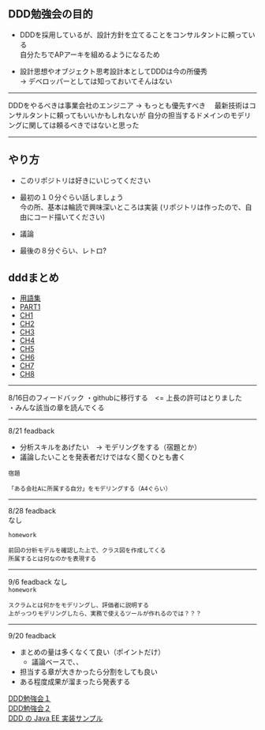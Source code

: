 ## DDD勉強会の目的
* DDDを採用しているが、設計方針を立てることをコンサルタントに頼っている    
自分たちでAPアーキを組めるようになるため  

* 設計思想やオブジェクト思考設計本としてDDDは今の所優秀  
-> デベロッパーとしては知っておいてそんはない

---
DDDをやるべきは事業会社のエンジニア → もっとも優先すべき　
最新技術はコンサルタントに頼ってもいいかもしれないが
自分の担当するドメインのモデリングに関しては頼るべきではないと思った  

---

## やり方
* このリポジトリは好きにいじってください
* 最初の１０分ぐらい話しましょう  
   今の所、基本は輪読で興味深いところは実装
(リポジトリは作ったので、自由にコード描いてください)

* 議論

* 最後の８分ぐらい、レトロ?

## dddまとめ
* [用語集](./document/glossary.md)
* [PART1](./document/part1/part1.md)
* [CH1](./document/part1/ch1.md)
* [CH2](./document/part1/ch2.md)
* [CH3](./document/part1/ch3.md)
* [CH4](./document/part2/ch4.md)
* [CH5](./document/part2/ch5.md)
* [CH6](./document/part2/ch6.md)
* [CH7](./document/part2/ch7.md)
* [CH8](./document/part3/ch8.md)

---

8/16日のフィードバック
・githubに移行する　<= 上長の許可はとりました  
・みんな該当の章を読んでくる

---

8/21 feadback
* 分析スキルをあげたい　→ モデリングをする（宿題とか）
* 議論したいことを発表者だけではなく聞くひとも書く

`宿題`
```
「ある会社Aに所属する自分」をモデリングする（A4ぐらい）
```

---
8/28 feadback  
なし

`homework`
```
前回の分析モデルを確認した上で、クラス図を作成してくる
所属するとは何なのかを表現する
```

---
9/6 feadback
なし  
`homework`
```
スクラムとは何かをモデリングし、評価者に説明する
上がっつりモデリングしたら、実務で使えるツールが作れるのでは？？？
```

---
9/20 feadback
* まとめの量は多くなくて良い（ポイントだけ）
    * 議論ベースで、、
* 担当する章が大きかったら分割をしても良い
* ある程度成果が溜まったら発表する

[DDD勉強会１](https://moznion.hatenadiary.com/entry/2017/08/31/190458)  
[DDD勉強会２](https://developer.hatenastaff.com/entry/2015/08/20/170300)  
[DDD の Java EE 実装サンプル](https://qiita.com/opengl-8080/items/4f8938c65d8a2b7e50d0)
